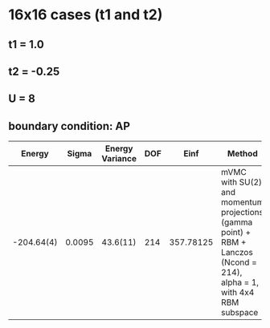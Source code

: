 # 16x16 cases (t1 and t2)
## t1 = 1.0
## t2 = -0.25
## U = 8
## boundary condition: AP

| Energy     | Sigma  | Energy Variance | DOF | Einf      | Method                                                       | Reference |
|------------|--------|-----------------|-----|-----------|--------------------------------------------------------------|-----------|
| -204.64(4) | 0.0095 | 43.6(11)        | 214 | 357.78125 | mVMC with SU(2) and momentum projections (gamma point) + RBM + Lanczos (Ncond = 214), alpha = 1, with 4x4 RBM subspace | [code](https://github.com/varbench/methods/blob/main/scripts/Hubbard/square_256_PA_107_8_t12/mVMC/mVMC.sh) |
